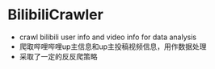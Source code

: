 # BilibiliCrawler
- crawl bilibili user info and video info for data analysis
- 爬取哔哩哔哩up主信息和up主投稿视频信息，用作数据处理
- 采取了一定的反反爬策略

